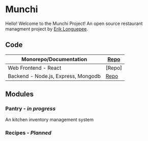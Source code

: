 # Munchi

Hello! Welcome to the Munchi Project! An open source restaurant managment project by [Erik Longuepee](https://github.com/ecron11).

## Code

Monorepo/Documentation | [Repo](https://github.com/ecron11/munchi)
-----------------------|------------------------------------------
Web Frontend - React | [Repo]
Backend - Node.js, Express, Mongodb |[Repo](https://github.com/ecron11/munchi-server)

## Modules

### Pantry - _in progress_
An kitchen inventory management system

### Recipes - _Planned_
